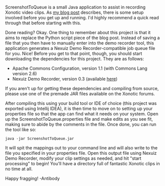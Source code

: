 ScreenshotToQueue is a small Java application to assist in recording Xonotic video clips. As [my blog post](http://www.xonotic.org/2014/06/capturing-your-favorite-xonotic-moments/) describes, there is some setup involved before you get up and running. I'd highly recommend a quick read through that before starting with this. 

Done reading? Okay. One thing to remember about this project is that it aims to replace the Python script piece of the blog post. Instead of saving a file that you then have to manually enter into the demo recorder tool, this application generates a Nexuiz Demo Recorder-compatible job queue file for you. Nice! Before you get to that point, though, you should start downloading the dependencies for this project. They are as follows:

- Apache Commons Configuration, version 1.1 (with Commons Lang version 2.6)
- Nexuiz Demo Recorder, version 0.3 (available [here](http://forums.xonotic.org/showthread.php?tid=1447))

If you aren't up for getting these dependencies and compiling from source, please use one of the premade JAR files available on the Xonotic forums.

After compiling this using your build tool or IDE of choice (this project was exported using Intellij IDEA), it is then time to move on to setting up your properties file so that the app can find what it needs on your system. Open up the ScreenshotToQueue.properties file and make edits as you see fit, making sure to abide by the comments in the file. Once done, you can run the tool like so:

    java -jar ScreenshotToQueue.jar

It will spit the mappings out to your command line and will also write to the file you specified in your properties file. Open this output file using Nexuiz Demo Recorder, modify your clip settings as needed, and hit "start processing" to begin! You'll have a directory full of fantastic Xonotic clips in no time at all. 

Happy fragging!
-Antibody
